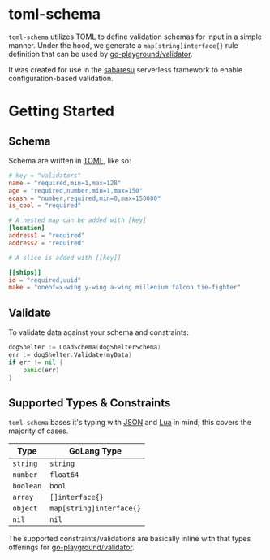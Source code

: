 # toml-schema

`toml-schema` utilizes TOML to define validation schemas for input in a simple manner. Under the hood, we generate a `map[string]interface{}` rule definition that can be used by [go-playground/validator](https://github.com/go-playground/validator).

It was created for use in the [sabaresu](https://github.com/Phamiliarize/sabaresu) serverless framework to enable configuration-based validation.


# Getting Started

## Schema

Schema are written in [TOML](https://toml.io/), like so:

```toml
# key = "validators"
name = "required,min=1,max=128"
age = "required,number,min=1,max=150"
ecash = "number,required,min=0,max=150000"
is_cool = "required"

# A nested map can be added with [key]
[location]
address1 = "required"
address2 = "required"

# A slice is added with [[key]]

[[ships]]
id = "required,uuid"
make = "oneof=x-wing y-wing a-wing millenium falcon tie-fighter"
```


## Validate

To validate data against your schema and constraints:

```go
dogShelter := LoadSchema(dogShelterSchema)
err := dogShelter.Validate(myData)
if err != nil {
    panic(err)
}
```


## Supported Types & Constraints
`toml-schema` bases it's typing with [JSON](https://www.w3schools.com/js/js_json_datatypes.asp) and [Lua](https://www.lua.org/pil/2.html) in mind; this covers the majority of cases.


| Type | GoLang Type |
| ---- | ---- |
| `string` | `string` |
| `number` | `float64` |
| `boolean` | `bool` |
| `array` | `[]interface{}` |
| `object` | `map[string]interface{}` |
| `nil` | `nil` |

The supported constraints/validations are basically inline with that types offerings for [go-playground/validator](https://github.com/go-playground/validator?tab=readme-ov-file#baked-in-validations).
